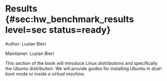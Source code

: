 # Results {#sec:hw_benchmark_results level=sec status=ready}

Author: Luzian Bieri

Maintainer: Luzian Bieri

This section of the book will introduce Linux distributions and specifically
the Ubuntu distribution. We will provide guides for installing Ubuntu in 
_dual-boot_ mode or inside a _virtual machine_.

<minitoc/>
